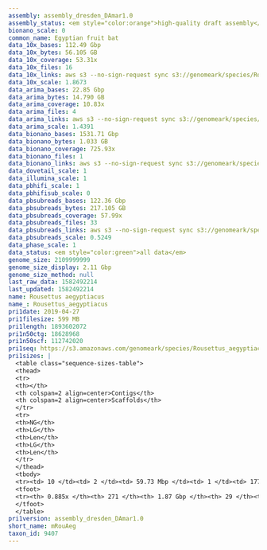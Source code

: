 ```yaml
---
assembly: assembly_dresden_DAmar1.0
assembly_status: <em style="color:orange">high-quality draft assembly</em>
bionano_scale: 0
common_name: Egyptian fruit bat
data_10x_bases: 112.49 Gbp
data_10x_bytes: 56.105 GB
data_10x_coverage: 53.31x
data_10x_files: 16
data_10x_links: aws s3 --no-sign-request sync s3://genomeark/species/Rousettus_aegyptiacus/mRouAeg1/genomic_data/10x/ .<br>
data_10x_scale: 1.8673
data_arima_bases: 22.85 Gbp
data_arima_bytes: 14.790 GB
data_arima_coverage: 10.83x
data_arima_files: 4
data_arima_links: aws s3 --no-sign-request sync s3://genomeark/species/Rousettus_aegyptiacus/mRouAeg1/genomic_data/arima/ .<br>
data_arima_scale: 1.4391
data_bionano_bases: 1531.71 Gbp
data_bionano_bytes: 1.033 GB
data_bionano_coverage: 725.93x
data_bionano_files: 1
data_bionano_links: aws s3 --no-sign-request sync s3://genomeark/species/Rousettus_aegyptiacus/mRouAeg1/genomic_data/bionano/ .<br>
data_dovetail_scale: 1
data_illumina_scale: 1
data_pbhifi_scale: 1
data_pbhifisub_scale: 0
data_pbsubreads_bases: 122.36 Gbp
data_pbsubreads_bytes: 217.105 GB
data_pbsubreads_coverage: 57.99x
data_pbsubreads_files: 33
data_pbsubreads_links: aws s3 --no-sign-request sync s3://genomeark/species/Rousettus_aegyptiacus/mRouAeg1/genomic_data/pacbio/ . --exclude "*ccs*bam*"<br>
data_pbsubreads_scale: 0.5249
data_phase_scale: 1
data_status: <em style="color:green">all data</em>
genome_size: 2109999999
genome_size_display: 2.11 Gbp
genome_size_method: null
last_raw_data: 1582492214
last_updated: 1582492214
name: Rousettus aegyptiacus
name_: Rousettus_aegyptiacus
pri1date: 2019-04-27
pri1filesize: 599 MB
pri1length: 1893602072
pri1n50ctg: 18628968
pri1n50scf: 112742020
pri1seq: https://s3.amazonaws.com/genomeark/species/Rousettus_aegyptiacus/mRouAeg1/assembly_dresden_DAmar1.0/mRouAeg1.pri.asm.20190427.fasta.gz
pri1sizes: |
  <table class="sequence-sizes-table">
  <thead>
  <tr>
  <th></th>
  <th colspan=2 align=center>Contigs</th>
  <th colspan=2 align=center>Scaffolds</th>
  </tr>
  <tr>
  <th>NG</th>
  <th>LG</th>
  <th>Len</th>
  <th>LG</th>
  <th>Len</th>
  </tr>
  </thead>
  <tbody>
  <tr><td> 10 </td><td> 2 </td><td> 59.73 Mbp </td><td> 1 </td><td> 177.60 Mbp </td></tr>  <tr><td> 20 </td><td> 7 </td><td> 41.71 Mbp </td><td> 2 </td><td> 173.79 Mbp </td></tr>  <tr><td> 30 </td><td> 12 </td><td> 31.55 Mbp </td><td> 3 </td><td> 160.59 Mbp </td></tr>  <tr><td> 40 </td><td> 20 </td><td> 24.21 Mbp </td><td> 5 </td><td> 115.50 Mbp </td></tr>  <tr style="background-color:#cccccc;"><td> 50 </td><td> 30 </td><td style="background-color:#88ff88;"> 18.63 Mbp </td><td> 7 </td><td style="background-color:#88ff88;"> 112.74 Mbp </td></tr>  <tr><td> 60 </td><td> 43 </td><td> 13.65 Mbp </td><td> 8 </td><td> 106.50 Mbp </td></tr>  <tr><td> 70 </td><td> 63 </td><td> 8.03 Mbp </td><td> 11 </td><td> 94.23 Mbp </td></tr>  <tr><td> 80 </td><td> 100 </td><td> 4.03 Mbp </td><td> 13 </td><td> 61.85 Mbp </td></tr>  <tr><td> 90 </td><td> - </td><td> - </td><td> - </td><td> - </td></tr>  <tr><td> 100 </td><td> - </td><td> - </td><td> - </td><td> - </td></tr>  </tbody>
  <tfoot>
  <tr><th> 0.885x </th><th> 271 </th><th> 1.87 Gbp </th><th> 29 </th><th> 1.89 Gbp </th></tr>
  </tfoot>
  </table>
pri1version: assembly_dresden_DAmar1.0
short_name: mRouAeg
taxon_id: 9407
---
```

